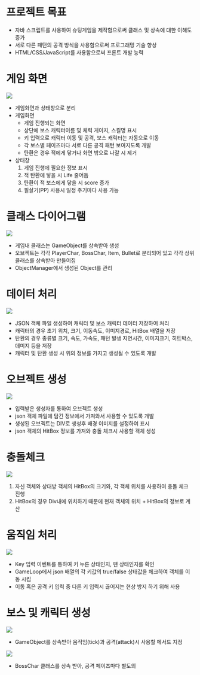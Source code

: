# 프로젝트 목표
<ul>
  <li>자바 스크립트를 사용하여 슈팅게임을 제작함으로써 클래스 및 상속에 대한 이해도 증가</li>
  <li>서로 다른 패턴의 공격 방식을 사용함으로써 프로그래밍 기술 향상</li>
  <li>HTML/CSS/JavaScript를 사용함으로써 프론트 개발 능력</li>
</ul>

# 게임 화면
<img src="https://postfiles.pstatic.net/MjAxOTA1MDZfMjkw/MDAxNTU3MTM3MjIwNzQ3.c_zB8XpIk4YXzssp4rkKbOzVtAEiyi8F0MJnJFPTXigg.B7eHf4CQyS3mLerVyMYIeulva_P3Ydo1SZgTQv8PiAMg.PNG.younggu1545/2.png?type=w966"/>
<ul>
  <li>게임화면과 상태창으로 분리</li>
  <li> 게임화면
     <ul>
       <li>게임 진행되는 화면</li>
       <li>상단에 보스 캐릭터이름 및 체력 게이지, 스킬명 표시</li>
       <li>키 입력으로 캐릭터 이동 및 공격, 보스 캐릭터는 자동으로 이동</li>
       <li>각 보스별 페이즈마다 서로 다른 공격 패턴 보여지도록 개발</li>
       <li>탄환은 경우 적에게 닿거나 화면 밖으로 나갈 시 제거</li>
     </ul>
  </li>
  <li> 상태창
     <ol>
       <li>게임 진행에 필요한 정보 표시</li>
       <li>적 탄환에 닿을 시 Life 줄어듬</li>
       <li>탄환이 적 보스에게 닿을 시 score 증가</li>
       <li>필살기(PP) 사용시 일정 주기마다 사용 가능</li>
     </ol>
  </li>
</ul>

# 클래스 다이어그램
<img src="https://postfiles.pstatic.net/MjAxOTA1MDZfMjkg/MDAxNTU3MTM3MjIwNjUw.stm4jcm1EpBkc52avxiqHYegC4AXFAoPBCxmjzr8TNgg.TDSMJUXPjd828FZJS55hPWeF--SGiR2OXlBBGcHLMM4g.PNG.younggu1545/1.png?type=w966"/>
<ul>
  <li>게임내 클래스는 GameObject를 상속받아 생성</li>
  <li>오브젝트는 각각 PlayerChar, BossChar, Item, Bullet로 분리되어 있고 각각 상위 클래스를 상속받아 만들어짐</li>
  <li>ObjectManager에서 생성된 Object를 관리</li>
</ul>

# 데이터 처리
<img src="https://postfiles.pstatic.net/MjAxOTA1MDZfMjk3/MDAxNTU3MTM3MjIwNzE1.gjw35ctKVY2MJGW3m-JCi4xSv5PK9QNBiTgDJzRpQhEg.bXvXzTQRdisw76YAki8Ehvjk0sNnF0u5A0jofnWJD0og.PNG.younggu1545/3.png?type=w966"/>
<ul>
  <li>JSON 객체 파일 생성하여 캐릭터 및 보스 캐릭터 데이터 저장하여 처리</li>
  <li>캐릭터의 경우 초기 위치, 크기, 이동속도, 이미지경로, HitBox 배열을 저장</li>
  <li>탄환의 경우 종류별 크기, 속도, 가속도, 패턴 발생 지연시간, 이미지크기, 히트박스, 데미지 등을 저장</li>
  <li>캐릭터 및 탄환 생성 시 위의 정보를 가지고 생성될 수 있도록 개발</li>
</ul>

# 오브젝트 생성
<img src="https://postfiles.pstatic.net/MjAxOTA1MDZfMTMw/MDAxNTU3MTM3MjIwNzA4.SAt-yBuMhNwp4szoQj8_aLA5yk6Uhx__6a66-SJkRfEg.Dn8zA25QDI_dKVrSM7chYW6w-FijkY5V6eTVIfi61Isg.PNG.younggu1545/4.png?type=w966"/>
<ul>
  <li>입력받은 생성자를 통하여 오브젝트 생성</li>
  <li>json 객체 파일에 담긴 정보에서 가져와서 사용할 수 있도록 개발</li>
  <li>생성된 오브젝트는 DIV로 생성후 배경 이미지를 설정하여 표시</li>
  <li>json 객체의 HitBox 정보를 가져와 충돌 체크시 사용할 객체 생성</li>
</ul>

# 충돌체크
<img src="https://postfiles.pstatic.net/MjAxOTA1MDZfNjkg/MDAxNTU3MTM3MjIwNjUw.wMcAi3GBVBmB8H4qrH1lM87HGxn67gIP3NTfflWy1nUg.t8YBRHzhCAO-EBUyqSTOmhfX1kS3QiOv48Rqc7fMSREg.PNG.younggu1545/5.png?type=w966"/>
<ol>
  <li>자신 객체와 상대방 객체의 HitBox의 크기와, 각 객체 위치를 사용하여 충돌 체크 진행</li>
  <li>HitBox의 경우 Div내에 위치하기 때문에 현재 객체의 위치 + HitBox의 정보로 계산</li>
</ol>

# 움직임 처리
<img src="https://postfiles.pstatic.net/MjAxOTA1MDZfMjMg/MDAxNTU3MTM3MjIwNzM0.m_U_63ETXqGXF2rwzqxM6BQEXEB9DcVvUsXY4kQKapUg.2VAzeGnWiz-rJeYClyiNuojVH3HJeVb0Lt0Lm6X2xyIg.PNG.younggu1545/6.png?type=w966"/>
<ul>
  <li>Key 입력 이벤트를 통하여 키 누른 상태인지, 뗀 상태인지를 확인</li>
  <li>GameLoop에서 json 배열의 각 키값의 true/false 상태값을 체크하여 객체를 이동 시킴</li>
  <li>이동 혹은 공격 키 입력 중 다른 키 입력시 끊어지는 현상 방지 하기 위해 사용</li>
</ul>

# 보스 및 캐릭터 생성
<img src="https://postfiles.pstatic.net/MjAxOTA1MDZfMjMg/MDAxNTU3MTM3MjIwNzM0.m_U_63ETXqGXF2rwzqxM6BQEXEB9DcVvUsXY4kQKapUg.2VAzeGnWiz-rJeYClyiNuojVH3HJeVb0Lt0Lm6X2xyIg.PNG.younggu1545/6.png?type=w966"/>
<ul>
  <li>GameObject를 상속받아 움직임(tick)과 공격(attack)시 사용할 메서드 지정</li>
</ul>

<img src="https://postfiles.pstatic.net/MjAxOTA1MDZfMjY2/MDAxNTU3MTM3MjIwOTA2.bc3PlYrZp_z8ANukkZEW5_8qtMJ-3ZM6OmYR1PTEdVUg.DnhP11nyyIa-wUeXDN1HORcpQAD3UcsQKB6D97_VTz4g.PNG.younggu1545/8.png?type=w966"/>
<ul>
  <li>BossChar 클래스를 상속 받아, 공격 페이즈마다 별도의 </li>
</ul>
